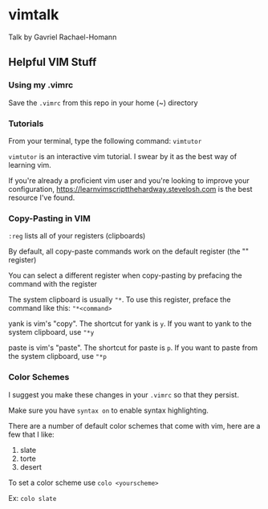 # vimtalk
Talk by Gavriel Rachael-Homann

## Helpful VIM Stuff

### Using my .vimrc
Save the `.vimrc` from this repo in your home (~) directory

### Tutorials
From your terminal, type the following command: `vimtutor`

`vimtutor` is an interactive vim tutorial. I swear by it as the best way of learning vim.

If you're already a proficient vim user and you're looking to improve your configuration,
https://learnvimscriptthehardway.stevelosh.com is the best resource I've found.

### Copy-Pasting in VIM
`:reg` lists all of your registers (clipboards)

By default, all copy-paste commands work on the default register (the "" register)

You can select a different register when copy-pasting by prefacing the command with the register

The system clipboard is usually `"*`. To use this register, preface the command like this: `"*<command>`

yank is vim's "copy". The shortcut for yank is `y`. If you want to yank to the system clipboard, use `"*y`

paste is vim's "paste". The shortcut for paste is `p`. If you want to paste from the system clipboard, use `"*p`

### Color Schemes
I suggest you make these changes in your `.vimrc` so that they persist.

Make sure you have `syntax on` to enable syntax highlighting.

There are a number of default color schemes that come with vim, here are a few that I like:
1. slate
2. torte
3. desert

To set a color scheme use `colo <yourscheme>`

Ex: `colo slate`
